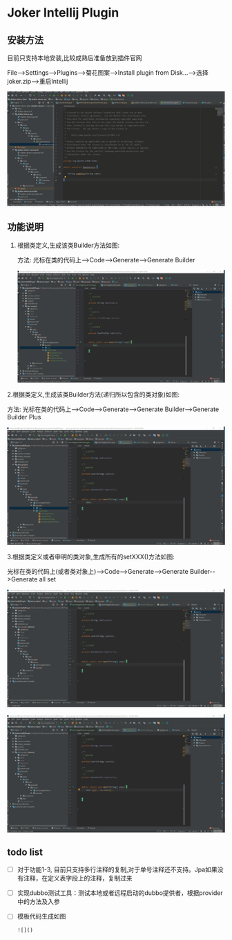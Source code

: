 # Joker Intellij Plugin

## 安装方法

目前只支持本地安装,比较成熟后准备放到插件官网

File-->Settings-->Plugins-->菊花图案-->Install plugin from Disk...-->选择joker.zip-->重启Intellij

![](./readme/install_plugin.gif)



## 功能说明

1. 根据类定义,生成该类Builder方法如图:

   方法: 光标在类的代码上-->Code-->Generate-->Generate Builder

   ![readme\genBuilder](readme\genBuilder.gif)

2.根据类定义,生成该类Builder方法(递归所以包含的类对象)如图:

方法: 光标在类的代码上-->Code-->Generate-->Generate Builder-->Generate Builder Plus

![](./readme/genBuilderPlus.gif)



3.根据类定义或者申明的类对象,生成所有的setXXX()方法如图:

光标在类的代码上(或者类对象上)-->Code-->Generate-->Generate Builder-->Generate all set

![readme\genGeter1](readme\genGeter1.gif)



![readme\genGeter2](readme\genGeter2.gif)



## todo list

- [ ] 对于功能1-3, 目前只支持多行注释的复制,对于单号注释还不支持。Jpa如果没有注释，在定义表字段上的注释，复制过来

- [ ] 实现dubbo测试工具：测试本地或者远程启动的dubbo提供者，根据provider中的方法及入参

- [ ] 模板代码生成如图

      ![]()














